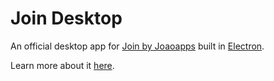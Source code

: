 # Join Desktop
An official desktop app for [Join by Joaoapps](https://joaoapps.com/join/) built in [Electron](https://www.electronjs.org/).

Learn more about it [here](https://joaoapps.com/join/desktop/).
